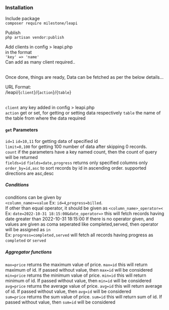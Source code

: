 ### Installation
Include package<br>
`composer require milestone/leapi`<br>

Publish<br>
`php artisan vendor:publish`

Add clients in config > leapi.php<br>
in the format<br>
`'key' => 'name'`<br>
Can add as many client required..<br><br>

Once done, things are ready, Data can be fetched as per the below details...<br>

URL Format:<br>
/leapi/{`client`}/{`action`}/{`table`}<br><br>

`client` any key added in config > leapi.php<br>
`action` get or set, for getting or setting data respectively
`table` the name of the table from where the data required

#### `get` Parameters<br>
`id=1` `id=10,11` for getting data of specified id<br>
`limit=0,100` for getting 100 number of data after skipping 0 records.<br>
`count` if the parameters have a key named count, then the count of query will be returned<br>
`fields=id` `fields=date,progress` returns only specified columns only<br>
`order_by=id,asc` to sort records by id in ascending order. supported directions are asc,desc

##### Conditions
conditions can be given by<br>
`<column_name>=value` Ex: `id=4`,`progress=billed`.<br>
If other than equal operator, it should be given as `<column_name>_operator=<`<br>
Ex: `date=2022-10-31 18:15:00&date_operator=>` this will fetch records having date greater than 2022-10-31 18:15:00
If there is no operator given, and values are given as coma seperated like completed,served, then operator will be assigned as `in`<br>
Ex: `progress=completed,served` will fetch all records having progress as `completed` or `served`

##### Aggregator functions
`max=price` returns the maximum value of price. `max=id` this will return maximum of id. If passed without value, then `max=id` will be considered<br>
`min=price` returns the minimum value of price. `min=id` this will return minimum of id. If passed without value, then `min=id` will be considered<br>
`avg=price` returns the average value of price. `avg=id` this will return average of id. If passed without value, then `avg=id` will be considered<br>
`sum=price` returns the sum value of price. `sum=id` this will return sum of id. If passed without value, then `sum=id` will be considered<br>
<br>
<br>
<br>
<br>
<br>
<br>
